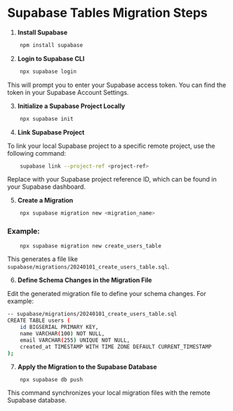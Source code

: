 # Supabase Tables Migration Steps

1. **Install Supabase**

```bash
    npm install supabase
```

2. **Login to Supabase CLI**

```bash
    npx supabase login
```

This will prompt you to enter your Supabase access token. You can find the token in your Supabase Account Settings.

3. **Initialize a Supabase Project Locally**

```bash
    npx supabase init
```

4. **Link Supabase Project**

To link your local Supabase project to a specific remote project, use the following command:

```bash
    supabase link --project-ref <project-ref>
```

Replace <project-ref> with your Supabase project reference ID, which can be found in your Supabase dashboard.

5.  **Create a Migration**

```bash
    npx supabase migration new <migration_name>
```

### Example:

```bash
    npx supabase migration new create_users_table
```

This generates a file like `supabase/migrations/20240101_create_users_table.sql`.

6. **Define Schema Changes in the Migration File**

Edit the generated migration file to define your schema changes. For example:

```bash
-- supabase/migrations/20240101_create_users_table.sql
CREATE TABLE users (
    id BIGSERIAL PRIMARY KEY,
    name VARCHAR(100) NOT NULL,
    email VARCHAR(255) UNIQUE NOT NULL,
    created_at TIMESTAMP WITH TIME ZONE DEFAULT CURRENT_TIMESTAMP
);
```

7. **Apply the Migration to the Supabase Database**

```bash
    npx supabase db push
```

This command synchronizes your local migration files with the remote Supabase database.
